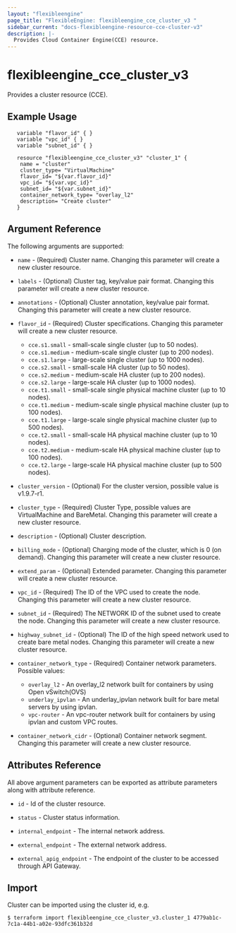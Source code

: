 ```yaml
---
layout: "flexibleengine"
page_title: "FlexibleEngine: flexibleengine_cce_cluster_v3 "
sidebar_current: "docs-flexibleengine-resource-cce-cluster-v3"
description: |-
  Provides Cloud Container Engine(CCE) resource.
---
```


# flexibleengine_cce_cluster_v3

Provides a cluster resource (CCE).

## Example Usage

 ```hcl
    variable "flavor_id" { }
    variable "vpc_id" { }
    variable "subnet_id" { }
	
    resource "flexibleengine_cce_cluster_v3" "cluster_1" {
     name = "cluster"
     cluster_type= "VirtualMachine"
     flavor_id= "${var.flavor_id}"
     vpc_id= "${var.vpc_id}"
     subnet_id= "${var.subnet_id}"
     container_network_type= "overlay_l2"
     description= "Create cluster"
    }
```

## Argument Reference

The following arguments are supported:


* `name` - (Required) Cluster name. Changing this parameter will create a new cluster resource.

* `labels` - (Optional) Cluster tag, key/value pair format. Changing this parameter will create a new cluster resource.

* `annotations` - (Optional) Cluster annotation, key/value pair format. Changing this parameter will create a new cluster resource.

* `flavor_id` - (Required) Cluster specifications. Changing this parameter will create a new cluster resource.

	* `cce.s1.small` - small-scale single cluster (up to 50 nodes).
	* `cce.s1.medium` - medium-scale single cluster (up to 200 nodes).
	* `cce.s1.large` - large-scale single cluster (up to 1000 nodes).
	* `cce.s2.small` - small-scale HA cluster (up to 50 nodes).
	* `cce.s2.medium` - medium-scale HA cluster (up to 200 nodes).
	* `cce.s2.large` - large-scale HA cluster (up to 1000 nodes).
	* `cce.t1.small` - small-scale single physical machine cluster (up to 10 nodes).
	* `cce.t1.medium` - medium-scale single physical machine cluster (up to 100 nodes).
	* `cce.t1.large` - large-scale single physical machine cluster (up to 500 nodes).
	* `cce.t2.small` - small-scale HA physical machine cluster (up to 10 nodes).
	* `cce.t2.medium` - medium-scale HA physical machine cluster (up to 100 nodes).
	* `cce.t2.large` - large-scale HA physical machine cluster (up to 500 nodes).

* `cluster_version` - (Optional) For the cluster version, possible value is v1.9.7-r1.

* `cluster_type` - (Required) Cluster Type, possible values are VirtualMachine and BareMetal. Changing this parameter will create a new cluster resource.

* `description` - (Optional) Cluster description.

* `billing_mode` - (Optional) Charging mode of the cluster, which is 0 (on demand). Changing this parameter will create a new cluster resource.

* `extend_param` - (Optional) Extended parameter. Changing this parameter will create a new cluster resource.

* `vpc_id` - (Required) The ID of the VPC used to create the node. Changing this parameter will create a new cluster resource.

* `subnet_id` - (Required) The NETWORK ID of the subnet used to create the node. Changing this parameter will create a new cluster resource.

* `highway_subnet_id` - (Optional) The ID of the high speed network used to create bare metal nodes. Changing this parameter will create a new cluster resource.

* `container_network_type` - (Required) Container network parameters. Possible values:

	* `overlay_l2` - An overlay_l2 network built for containers by using Open vSwitch(OVS)
	* `underlay_ipvlan` - An underlay_ipvlan network built for bare metal servers by using ipvlan.
	* `vpc-router` - An vpc-router network built for containers by using ipvlan and custom VPC routes.

* `container_network_cidr` - (Optional) Container network segment. Changing this parameter will create a new cluster resource.

## Attributes Reference

All above argument parameters can be exported as attribute parameters along with attribute reference.

  * `id` -  Id of the cluster resource.

  * `status` -  Cluster status information.

  * `internal_endpoint` - The internal network address.

  * `external_endpoint` - The external network address.

  * `external_apig_endpoint` - The endpoint of the cluster to be accessed through API Gateway.

## Import

 Cluster can be imported using the cluster id, e.g.

 ```
 $ terraform import flexibleengine_cce_cluster_v3.cluster_1 4779ab1c-7c1a-44b1-a02e-93dfc361b32d  
```

